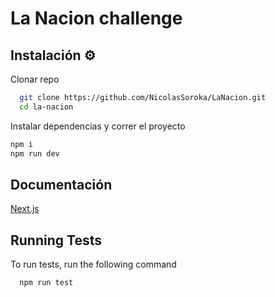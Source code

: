 
# La Nacion challenge


## Instalación ⚙

Clonar repo

```bash
  git clone https://github.com/NicolasSoroka/LaNacion.git
  cd la-nacion
```
Instalar dependencias y correr el proyecto
  ```bash
  npm i
  npm run dev
```
## Documentación

[Next.js](https://nextjs.org/docs/getting-started)

## Running Tests

To run tests, run the following command

```bash
  npm run test
```

